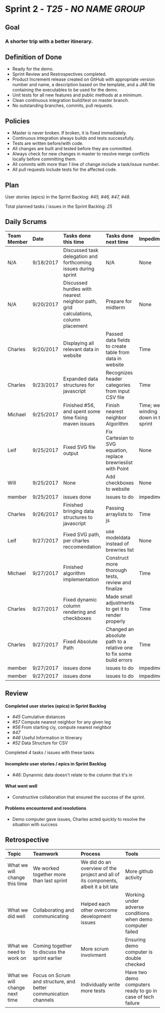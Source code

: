 # Sprint 2 - *T25* - *NO NAME GROUP*

## Goal

### A shorter trip with a better itinerary.

## Definition of Done

* Ready for the demo.
* Sprint Review and Restrospectives completed.
* Product Increment release created on GitHub with appropriate version number and name, a description based on the template, and a JAR file containing the executables to be used for the demo. 
* Unit tests for all new features and public methods at a minimum.
* Clean continuous integration build/test on master branch.
* No outstanding branches, commits, pull requests.

## Policies

* Master is never broken.  If broken, it is fixed immediately.
* Continuous integration always builds and tests successfully.
* Tests are written before/with code.  
* All changes are built and tested before they are committed.
* Always check for new changes in master to resolve merge conflicts locally before committing them.
* All commits with more than 1 line of change include a task/issue number.
* All pull requests include tests for the affected code.

## Plan 

User stories (epics) in the Sprint Backlog: *#45, #46, #47, #48*.  

Total planned tasks / issues in the Sprint Backlog: *25* 

## Daily Scrums

Team Member | Date | Tasks done this time | Tasks done next time | Impediments | Confidence
| :--- | :--- | :--- | :--- | :--- | :---
N/A |9/18/2017 | Discussed task delegation and forthcoming issues during sprint| N/A | None|High 
N/A |9/20/2017 | Discussed hurdles with nearest neighbor path, grid calculations, column placement| Prepare for midterm| None|High
Charles | 9/20/2017 | Displaying all relevant data in website | Passed data fields to create table from data in website | Time | High
Charles | 9/23/2017 | Expanded data structures for javascript | Recognizes header categories from input CSV file | Time | High
Michael | 9/25/2017 | Finished #56, and spent some time fixing maven issues | Finish nearest neighbor Algorithm | Time; we're winding down in this sprint | High
Leif | 9/25/2017 | Fixed SVG file output | Fix Cartesian to SVG equation, replace brewrieslist with Point | None | High
Will | 9/25/2017 | None | Add checkboxes to website | None | High
member | 9/25/2017 | issues done | issues to do | impediments | confidence
Charles | 9/26/2017 | Finished bringing data structures to javascript | Passing arraylists to js | Time | High
Leif | 9/27/2017 | Fixed SVG path, per charles reccomendation | use modeldata instead of brewries list | None | High
Michael | 9/27/2017 | Finished algorithm implementation | Construct more thorough tests, review and finalize | Time | High
Charles | 9/27/2017 | Fixed dynamic column rendering and checkboxes | Made small adjustments to get it to render properly | Time | High
Charles | 9/27/2017 | Fixed Absolute Path | Changed an absolute path to a relative one to fix some build errors | Time | High
member | 9/27/2017 | issues done | issues to do | impediments | confidence
member | 9/27/2017 | issues done | issues to do | impediments | confidence

## Review

#### Completed user stories (epics) in Sprint Backlog 
* *#45* Cumulative distances
* *#57* Compute nearest neighbor for any given leg
* *#56* From starting ciy, compute nearest neighbor
* *#47* 
* *#46* Useful Information in Itinerary
* *#52* Data Structure for CSV

Completed *4* tasks / issues with these tasks

#### Incomplete user stories / epics in Sprint Backlog 
* *#46*: Dynanmic data doesn't relate to the column that it's in

#### What went well
* Constructive collaboration that ensured the success of the sprint.

#### Problems encountered and resolutions
* Demo computer gave issues, Charles acted quickly to resolve the situation with success

## Retrospective

Topic | Teamwork | Process | Tools
:--- | :--- | :--- | :---
What we will change this time | We worked together more than last sprint | We did do an overview of the project and all of its components, albeit it a bit late | More github activity 
What we did well | Collaborating and communicating | Helped each other overcome development issues | Working under adverse conditions when demo computer failed
What we need to work on |  Coming together to discuss the sprint earlier | More scrum involvment | Ensuring demo computer is double checked
What we will change next time | Focus on Scrum and structure, and better communication channels | Individually write more tests | Have two demo computers ready to go in case of tech failure
